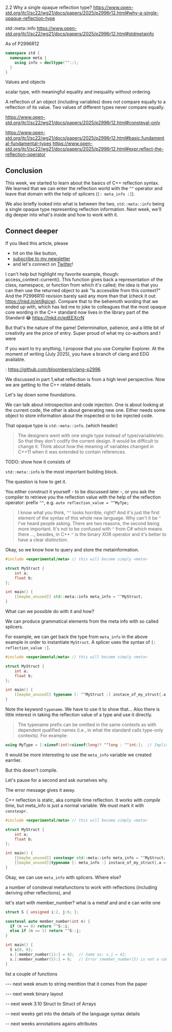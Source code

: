 


2.2 Why a single opaque reflection type?
https://www.open-std.org/jtc1/sc22/wg21/docs/papers/2025/p2996r12.html#why-a-single-opaque-reflection-type


std::meta::info
https://www.open-std.org/jtc1/sc22/wg21/docs/papers/2025/p2996r12.html#stdmetainfo

As of P2996R12
```cpp
namespace std {
  namespace meta {
    using info = decltype(^^::);
  }
}
```

Values and objects

scalar type, with meaningful equality and inequality without ordering

A reflection of an object (including variables) does not compare equally to a reflection of its value. Two values of different types never compare equally.

https://www.open-std.org/jtc1/sc22/wg21/docs/papers/2025/p2996r12.html#consteval-only


https://www.open-std.org/jtc1/sc22/wg21/docs/papers/2025/p2996r12.html#basic.fundamental-fundamental-types
https://www.open-std.org/jtc1/sc22/wg21/docs/papers/2025/p2996r12.html#expr.reflect-the-reflection-operator






## Conclusion

This week, we started to learn about the basics of C++ reflection syntax. We learned that we can enter the reflection world with the `^^` operator and leave that domain with the help of splicers (`[: meta_info :]`).

We also briefly looked into what is between the two, `std::meta::info` being a single opaque type representing reflection information. Next week, we'll dig deeper into what's inside and how to work with it.

## Connect deeper

If you liked this article, please 
- hit on the like button,  
- [subscribe to my newsletter](http://eepurl.com/gvcv1j) 
- and let's connect on [Twitter](https://twitter.com/SandorDargo)!






I can't help but highlight my favorite example, though: access_context::current(). This function gives back a representation of the class, namespace, or function from which it's called; the idea is that you can then use the returned object to ask "Is <member-of-a-class> accessible from this context?" And the P2996R10 revision barely said any more than that (check it out: https://lnkd.in/etj8gjcw). Compare that to the behemoth wording that we ended up with, which has led me to joke to colleagues that the most opaque core wording in the C++ standard now lives in the library part of the Standard 😂 https://lnkd.in/edEEXcrN

But that's the nature of the game! Determination, patience, and a little bit of creativity are the price of entry. Super proud of what my co-authors and I were







If you want to try anything, I propose that you use Compiler Explorer. At the moment of writing (July 2025), you have a branch of clang and EDG available.

: https://github.com/bloomberg/clang-p2996.

We discussed in part 1,what reflection is from a high level perspective. Now we are getting to the C++ related details.

Let's lay down some foundations.

We can talk about introspection and code injection. One is about looking at the current code, the other is about generating new one. Either needs some object to store information about the inspected or to be injected code.

That opaque type is `std::meta::info`. (which header)
> The designers went with one single type instead of type/variable/etc. So that they don't codify the current design. It would be difficult to change it. Think about how the meaning of variables changed in C++11 when it was extended to contain references.

TODO: show how it consists of

`std::meta::info` is the most important building block.

The question is how to get it.

You either construct it yourself - to be discussed later -, or you ask the compiler to retrieve you the reflection value with the help of the reflection operator: prefix `^^`, e.g. `auto reflection_value = ^^MyTpe;`

> I know what you think, `^^` looks horrible, right? And it's just the first element of the syntax of this whole new language. Why can't it be `^` I've heard people asking. There are two reasons, the second being more important. It's not to be confused with `^` from C# which means there ..., besides, in C++ `^` is the binary XOR operator and it's better to have a clear distinction.

Okay, so we know how to query and store the metainformation.

```cpp
#include <experimental/meta> // this will become simply <meta>

struct MyStruct {
    int a;
    float b;
};

int main() {
    [[maybe_unused]] std::meta::info meta_info = ^^MyStruct;
}
```

What can we possible do with it and how?

We can produce grammatical elements from the meta info with so called splicers.

For example, we can get back the type from `meta_info` in the above example in order to instantiate `MyStruct`. A splicer uses the syntax of `[: reflection_value :]`.

```cpp
#include <experimental/meta> // this will become simply <meta>

struct MyStruct {
    int a;
    float b;
};

int main() {
    [[maybe_unused]] typename [: ^^MyStruct :] instace_of_my_struct{.a = 1, .b = 2.0};
}
```

Note the keyword `typename`. We have to use it to show that... Also there is little interest in taking the reflection value of a type and use it directly.

> The typename prefix can be omitted in the same contexts as with dependent qualified names (i.e., in what the standard calls type-only contexts). For example:
```cpp
using MyType = [:sizeof(int)<sizeof(long)? ^^long : ^^int:];  // Implicit "typename" prefix.
```

It would be more interesting to use the `meta_info` variable we created earrlier.

But this doesn't compile.

Let's pause for a second and ask ourselves why.

The error message gives it away.

C++ reflection is static, aka compile time reflection. It works with *compile time*, but meta_info is just a normal variable. We must mark it with `constexpr`.

```cpp
#include <experimental/meta> // this will become simply <meta>

struct MyStruct {
    int a;
    float b;
};

int main() {
    [[maybe_unused]] constexpr std::meta::info meta_info = ^^MyStruct;
    [[maybe_unused]]typename [: meta_info :] instace_of_my_struct{.a = 1, .b = 2.0};
}
```

Okay, we can use `meta_info` with splicers. Where else?


a number of consteval metafunctions to work with reflections (including deriving other reflections), and

let's start with member_number? what is a metaf and and e can write one

```cpp
struct S { unsigned i:2, j:6; };

consteval auto member_number(int n) {
  if (n == 0) return ^^S::i;
  else if (n == 1) return ^^S::j;
}

int main() {
  S s{0, 0};
  s.[:member_number(1):] = 42;  // Same as: s.j = 42;
  s.[:member_number(5):] = 0;   // Error (member_number(5) is not a constant).
}
```

list a couple of functions

--- next week
enum to string
menttion that it comes from the paper

--- next week
binary layout


-- next week
3.10 Struct to Struct of Arrays


-- next weeks
get into the details of the language syntax details


-- next weeks
annotations agains attributes
